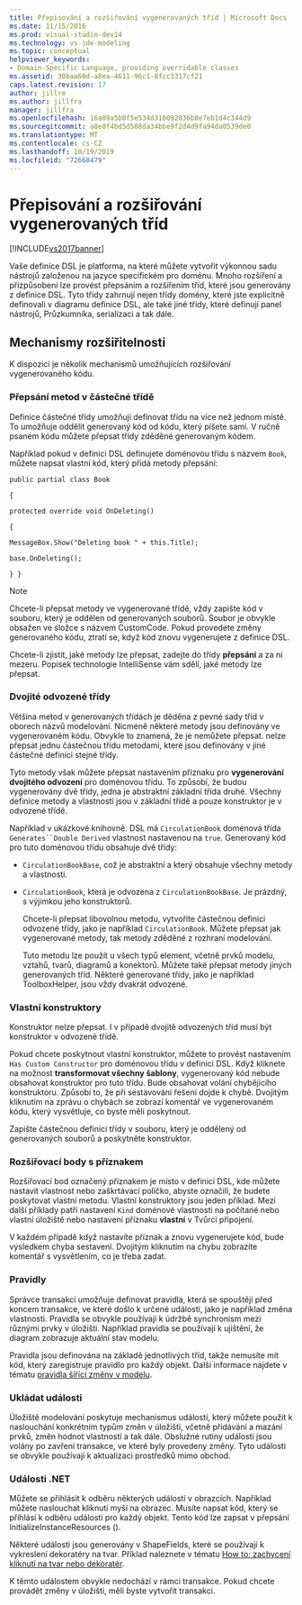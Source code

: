 ```yaml
---
title: Přepisování a rozšiřování vygenerovaných tříd | Microsoft Docs
ms.date: 11/15/2016
ms.prod: visual-studio-dev14
ms.technology: vs-ide-modeling
ms.topic: conceptual
helpviewer_keywords:
- Domain-Specific Language, providing overridable classes
ms.assetid: 30baa60d-a8ea-4611-96c1-8fcc3317cf21
caps.latest.revision: 17
author: jillre
ms.author: jillfra
manager: jillfra
ms.openlocfilehash: 16a09a5b0f5e534d310092036b8e7eb1d4c344d9
ms.sourcegitcommit: a8e8f4bd5d508da34bbe9f2d4d9fa94da0539de0
ms.translationtype: MT
ms.contentlocale: cs-CZ
ms.lasthandoff: 10/19/2019
ms.locfileid: "72668479"
---
```

# <a name="overriding-and-extending-the-generated-classes"></a>Přepisování a rozšiřování vygenerovaných tříd
[!INCLUDE[vs2017banner](../includes/vs2017banner.md)]

Vaše definice DSL je platforma, na které můžete vytvořit výkonnou sadu nástrojů založenou na jazyce specifickém pro doménu. Mnoho rozšíření a přizpůsobení lze provést přepsáním a rozšířením tříd, které jsou generovány z definice DSL. Tyto třídy zahrnují nejen třídy domény, které jste explicitně definovali v diagramu definice DSL, ale také jiné třídy, které definují panel nástrojů, Průzkumníka, serializaci a tak dále.

## <a name="extensibility-mechanisms"></a>Mechanismy rozšiřitelnosti
 K dispozici je několik mechanismů umožňujících rozšiřování vygenerovaného kódu.

### <a name="overriding-methods-in-a-partial-class"></a>Přepsání metod v částečné třídě
 Definice částečné třídy umožňují definovat třídu na více než jednom místě. To umožňuje oddělit generovaný kód od kódu, který píšete sami. V ručně psaném kódu můžete přepsat třídy zděděné generovaným kódem.

 Například pokud v definici DSL definujete doménovou třídu s názvem `Book`, můžete napsat vlastní kód, který přidá metody přepsání:

 `public partial class Book`

 `{`

 `protected override void OnDeleting()`

 `{`

 `MessageBox.Show("Deleting book " + this.Title);`

 `base.OnDeleting();`

 `} }`

> [!NOTE]
> Chcete-li přepsat metody ve vygenerované třídě, vždy zapište kód v souboru, který je oddělen od generovaných souborů. Soubor je obvykle obsažen ve složce s názvem CustomCode. Pokud provedete změny generovaného kódu, ztratí se, když kód znovu vygenerujete z definice DSL.

 Chcete-li zjistit, jaké metody lze přepsat, zadejte do třídy **přepsání** a za ní mezeru. Popisek technologie IntelliSense vám sdělí, jaké metody lze přepsat.

### <a name="double-derived-classes"></a>Dvojité odvozené třídy
 Většina metod v generovaných třídách je děděna z pevné sady tříd v oborech názvů modelování. Nicméně některé metody jsou definovány ve vygenerovaném kódu. Obvykle to znamená, že je nemůžete přepsat. nelze přepsat jednu částečnou třídu metodami, které jsou definovány v jiné částečné definici stejné třídy.

 Tyto metody však můžete přepsat nastavením příznaku pro **vygenerování dvojitého odvození** pro doménovou třídu. To způsobí, že budou vygenerovány dvě třídy, jedna je abstraktní základní třída druhé. Všechny definice metody a vlastností jsou v základní třídě a pouze konstruktor je v odvozené třídě.

 Například v ukázkové knihovně. DSL má `CirculationBook` doménová třída `Generates``Double Derived` vlastnost nastavenou na `true`. Generovaný kód pro tuto doménovou třídu obsahuje dvě třídy:

- `CirculationBookBase`, což je abstraktní a který obsahuje všechny metody a vlastnosti.

- `CirculationBook`, která je odvozena z `CirculationBookBase`. Je prázdný, s výjimkou jeho konstruktorů.

  Chcete-li přepsat libovolnou metodu, vytvoříte částečnou definici odvozené třídy, jako je například `CirculationBook`. Můžete přepsat jak vygenerované metody, tak metody zděděné z rozhraní modelování.

  Tuto metodu lze použít u všech typů element, včetně prvků modelu, vztahů, tvarů, diagramů a konektorů. Můžete také přepsat metody jiných generovaných tříd. Některé generované třídy, jako je například ToolboxHelper, jsou vždy dvakrát odvozené.

### <a name="custom-constructors"></a>Vlastní konstruktory
 Konstruktor nelze přepsat. I v případě dvojitě odvozených tříd musí být konstruktor v odvozené třídě.

 Pokud chcete poskytnout vlastní konstruktor, můžete to provést nastavením `Has Custom Constructor` pro doménovou třídu v definici DSL. Když kliknete na možnost **transformovat všechny šablony**, vygenerovaný kód nebude obsahovat konstruktor pro tuto třídu. Bude obsahovat volání chybějícího konstruktoru. Způsobí to, že při sestavování řešení dojde k chybě. Dvojitým kliknutím na zprávu o chybách se zobrazí komentář ve vygenerovaném kódu, který vysvětluje, co byste měli poskytnout.

 Zapište částečnou definici třídy v souboru, který je oddělený od generovaných souborů a poskytněte konstruktor.

### <a name="flagged-extension-points"></a>Rozšiřovací body s příznakem
 Rozšiřovací bod označený příznakem je místo v definici DSL, kde můžete nastavit vlastnost nebo zaškrtávací políčko, abyste označili, že budete poskytovat vlastní metodu. Vlastní konstruktory jsou jeden příklad. Mezi další příklady patří nastavení `Kind` doménové vlastnosti na počítané nebo vlastní úložiště nebo nastavení příznaku **vlastní** v Tvůrci připojení.

 V každém případě když nastavíte příznak a znovu vygenerujete kód, bude výsledkem chyba sestavení. Dvojitým kliknutím na chybu zobrazíte komentář s vysvětlením, co je třeba zadat.

### <a name="rules"></a>Pravidly
 Správce transakcí umožňuje definovat pravidla, která se spouštějí před koncem transakce, ve které došlo k určené události, jako je například změna vlastnosti. Pravidla se obvykle používají k údržbě synchronism mezi různými prvky v úložišti. Například pravidla se používají k ujištění, že diagram zobrazuje aktuální stav modelu.

 Pravidla jsou definována na základě jednotlivých tříd, takže nemusíte mít kód, který zaregistruje pravidlo pro každý objekt. Další informace najdete v tématu [pravidla šířící změny v modelu](../modeling/rules-propagate-changes-within-the-model.md).

### <a name="store-events"></a>Ukládat události
 Úložiště modelování poskytuje mechanismus událostí, který můžete použít k naslouchání konkrétním typům změn v úložišti, včetně přidávání a mazání prvků, změn hodnot vlastností a tak dále. Obslužné rutiny události jsou volány po zavření transakce, ve které byly provedeny změny. Tyto události se obvykle používají k aktualizaci prostředků mimo obchod.

### <a name="net-events"></a>Události .NET
 Můžete se přihlásit k odběru některých událostí v obrazcích. Například můžete naslouchat kliknutí myší na obrazec. Musíte napsat kód, který se přihlásí k odběru události pro každý objekt. Tento kód lze zapsat v přepsání InitializeInstanceResources ().

 Některé události jsou generovány v ShapeFields, které se používají k vykreslení dekoratéry na tvar. Příklad naleznete v tématu [How to: zachycení kliknutí na tvar nebo dekoratér](../modeling/how-to-intercept-a-click-on-a-shape-or-decorator.md).

 K těmto událostem obvykle nedochází v rámci transakce. Pokud chcete provádět změny v úložišti, měli byste vytvořit transakci.
